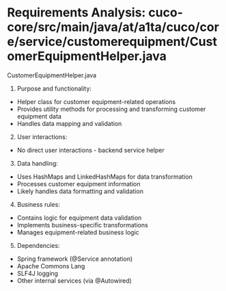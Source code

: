 # Requirements Analysis: cuco-core/src/main/java/at/a1ta/cuco/core/service/customerequipment/CustomerEquipmentHelper.java

CustomerEquipmentHelper.java
1. Purpose and functionality:
- Helper class for customer equipment-related operations
- Provides utility methods for processing and transforming customer equipment data
- Handles data mapping and validation

2. User interactions:
- No direct user interactions - backend service helper

3. Data handling:
- Uses HashMaps and LinkedHashMaps for data transformation
- Processes customer equipment information
- Likely handles data formatting and validation

4. Business rules:
- Contains logic for equipment data validation
- Implements business-specific transformations
- Manages equipment-related business logic

5. Dependencies:
- Spring framework (@Service annotation)
- Apache Commons Lang
- SLF4J logging
- Other internal services (via @Autowired)